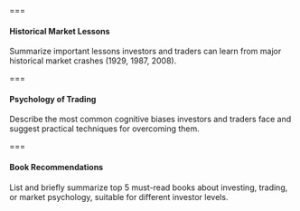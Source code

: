 ===

#### Historical Market Lessons

Summarize important lessons investors and traders can learn from major historical market crashes (1929, 1987, 2008).

===

#### Psychology of Trading

Describe the most common cognitive biases investors and traders face and suggest practical techniques for overcoming them.

===

#### Book Recommendations

List and briefly summarize top 5 must-read books about investing, trading, or market psychology, suitable for different investor levels.
